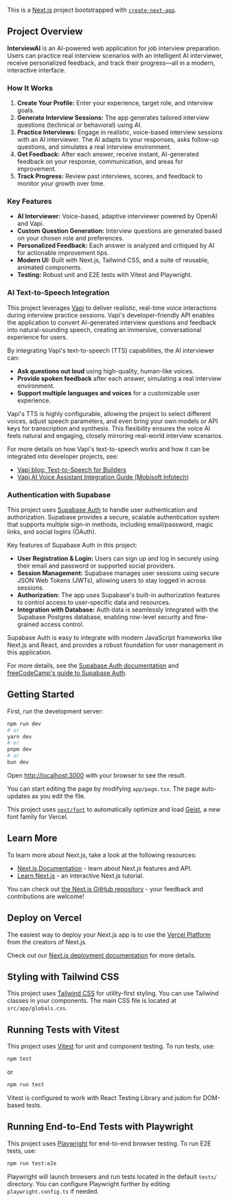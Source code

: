 This is a [Next.js](https://nextjs.org) project bootstrapped with [`create-next-app`](https://nextjs.org/docs/app/api-reference/cli/create-next-app).

## Project Overview

**InterviewAI** is an AI-powered web application for job interview preparation. Users can practice real interview scenarios with an intelligent AI interviewer, receive personalized feedback, and track their progress—all in a modern, interactive interface.

### How It Works

1. **Create Your Profile:** Enter your experience, target role, and interview goals.
2. **Generate Interview Sessions:** The app generates tailored interview questions (technical or behavioral) using AI.
3. **Practice Interviews:** Engage in realistic, voice-based interview sessions with an AI interviewer. The AI adapts to your responses, asks follow-up questions, and simulates a real interview environment.
4. **Get Feedback:** After each answer, receive instant, AI-generated feedback on your response, communication, and areas for improvement.
5. **Track Progress:** Review past interviews, scores, and feedback to monitor your growth over time.

### Key Features

- **AI Interviewer:** Voice-based, adaptive interviewer powered by OpenAI and Vapi.
- **Custom Question Generation:** Interview questions are generated based on your chosen role and preferences.
- **Personalized Feedback:** Each answer is analyzed and critiqued by AI for actionable improvement tips.
- **Modern UI:** Built with Next.js, Tailwind CSS, and a suite of reusable, animated components.
- **Testing:** Robust unit and E2E tests with Vitest and Playwright.

### AI Text-to-Speech Integration

This project leverages [Vapi](https://vapi.ai/) to deliver realistic, real-time voice interactions during interview practice sessions. Vapi's developer-friendly API enables the application to convert AI-generated interview questions and feedback into natural-sounding speech, creating an immersive, conversational experience for users.

By integrating Vapi's text-to-speech (TTS) capabilities, the AI interviewer can:
- **Ask questions out loud** using high-quality, human-like voices.
- **Provide spoken feedback** after each answer, simulating a real interview environment.
- **Support multiple languages and voices** for a customizable user experience.

Vapi's TTS is highly configurable, allowing the project to select different voices, adjust speech parameters, and even bring your own models or API keys for transcription and synthesis. This flexibility ensures the voice AI feels natural and engaging, closely mirroring real-world interview scenarios.

For more details on how Vapi's text-to-speech works and how it can be integrated into developer projects, see:
- [Vapi blog: Text-to-Speech for Builders](https://vapi.ai/blog/text-to-speech-for-builders)
- [Vapi AI Voice Assistant Integration Guide (Mobisoft Infotech)](https://mobisoftinfotech.com/resources/blog/vapi-ai-voice-assistant-integration-guide)

### Authentication with Supabase

This project uses [Supabase Auth](https://supabase.com/docs/guides/auth) to handle user authentication and authorization. Supabase provides a secure, scalable authentication system that supports multiple sign-in methods, including email/password, magic links, and social logins (OAuth).

Key features of Supabase Auth in this project:
- **User Registration & Login:** Users can sign up and log in securely using their email and password or supported social providers.
- **Session Management:** Supabase manages user sessions using secure JSON Web Tokens (JWTs), allowing users to stay logged in across sessions.
- **Authorization:** The app uses Supabase's built-in authorization features to control access to user-specific data and resources.
- **Integration with Database:** Auth data is seamlessly integrated with the Supabase Postgres database, enabling row-level security and fine-grained access control.

Supabase Auth is easy to integrate with modern JavaScript frameworks like Next.js and React, and provides a robust foundation for user management in this application.

For more details, see the [Supabase Auth documentation](https://supabase.com/docs/guides/auth) and [freeCodeCamp's guide to Supabase Auth](https://www.freecodecamp.org/news/set-up-authentication-in-apps-with-supabase/).

## Getting Started

First, run the development server:

```bash
npm run dev
# or
yarn dev
# or
pnpm dev
# or
bun dev
```

Open [http://localhost:3000](http://localhost:3000) with your browser to see the result.

You can start editing the page by modifying `app/page.tsx`. The page auto-updates as you edit the file.

This project uses [`next/font`](https://nextjs.org/docs/app/building-your-application/optimizing/fonts) to automatically optimize and load [Geist](https://vercel.com/font), a new font family for Vercel.

## Learn More

To learn more about Next.js, take a look at the following resources:

- [Next.js Documentation](https://nextjs.org/docs) - learn about Next.js features and API.
- [Learn Next.js](https://nextjs.org/learn) - an interactive Next.js tutorial.

You can check out [the Next.js GitHub repository](https://github.com/vercel/next.js) - your feedback and contributions are welcome!

## Deploy on Vercel

The easiest way to deploy your Next.js app is to use the [Vercel Platform](https://vercel.com/new?utm_medium=default-template&filter=next.js&utm_source=create-next-app&utm_campaign=create-next-app-readme) from the creators of Next.js.

Check out our [Next.js deployment documentation](https://nextjs.org/docs/app/building-your-application/deploying) for more details.

## Styling with Tailwind CSS

This project uses [Tailwind CSS](https://tailwindcss.com/) for utility-first styling. You can use Tailwind classes in your components. The main CSS file is located at `src/app/globals.css`.

## Running Tests with Vitest

This project uses [Vitest](https://vitest.dev/) for unit and component testing. To run tests, use:

```bash
npm test
```

or

```bash
npm run test
```

Vitest is configured to work with React Testing Library and jsdom for DOM-based tests.

## Running End-to-End Tests with Playwright

This project uses [Playwright](https://playwright.dev/) for end-to-end browser testing. To run E2E tests, use:

```bash
npm run test:e2e
```

Playwright will launch browsers and run tests located in the default `tests/` directory. You can configure Playwright further by editing `playwright.config.ts` if needed.
